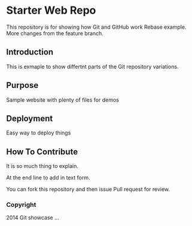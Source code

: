 # Starter Web Repo

This repository is for showing how Git and GitHub work
Rebase example.
More changes from the feature branch.

## Introduction

This is exmaple to show differtnt parts of the Git repository variations.

## Purpose

Sample website with plenty of files for demos

## Deployment

Easy way to deploy things

## How To Contribute

It is so much thing to explain.

At the end line to add in text form.

You can fork this repository and then issue Pull request for review.

### Copyright 

2014 Git showcase ...
